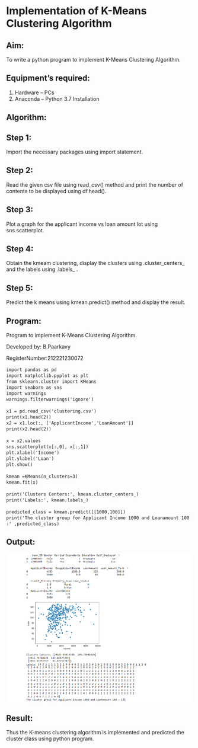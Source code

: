 # Implementation of K-Means Clustering Algorithm
## Aim:
To write a python program to implement K-Means Clustering Algorithm.
## Equipment’s required:
1.	Hardware – PCs
2.	Anaconda – Python 3.7 Installation

## Algorithm:
## Step 1:
Import the necessary packages using import statement.

## Step 2:
Read the given csv file using read_csv() method and print the number of contents to be displayed using df.head().

## Step 3:
Plot a graph for the applicant income vs loan amount lot using sns.scatterplot.

## Step 4:
Obtain the kmeam clustering, display the clusters using .cluster_centers_ and the labels using .labels_ .

## Step 5:
Predict the k means using kmean.predict() method and display the result.


## Program:
Program to implement K-Means Clustering Algorithm.

Developed by: B.Paarkavy

RegisterNumber:212221230072



```
import pandas as pd
import matplotlib.pyplot as plt
from sklearn.cluster import KMeans
import seaborn as sns
import warnings
warnings.filterwarnings('ignore')

x1 = pd.read_csv('clustering.csv')
print(x1.head(2))
x2 = x1.loc[:, ['ApplicantIncome','LoanAmount']]
print(x2.head(2))

x = x2.values
sns.scatterplot(x[:,0], x[:,1])
plt.xlabel('Income')
plt.ylabel('Loan')
plt.show()

kmean =KMeans(n_clusters=3)
kmean.fit(x)

print('Clusters Centers:', kmean.cluster_centers_)
print('Labels:', kmean.labels_)

predicted_class = kmean.predict([[1000,100]])
print('The cluster group for Applicant Income 1000 and Loanamount 100 :' ,predicted_class)
```

## Output:
![output](cluster.png)

## Result:
Thus the K-means clustering algorithm is implemented and predicted the cluster class using python program.